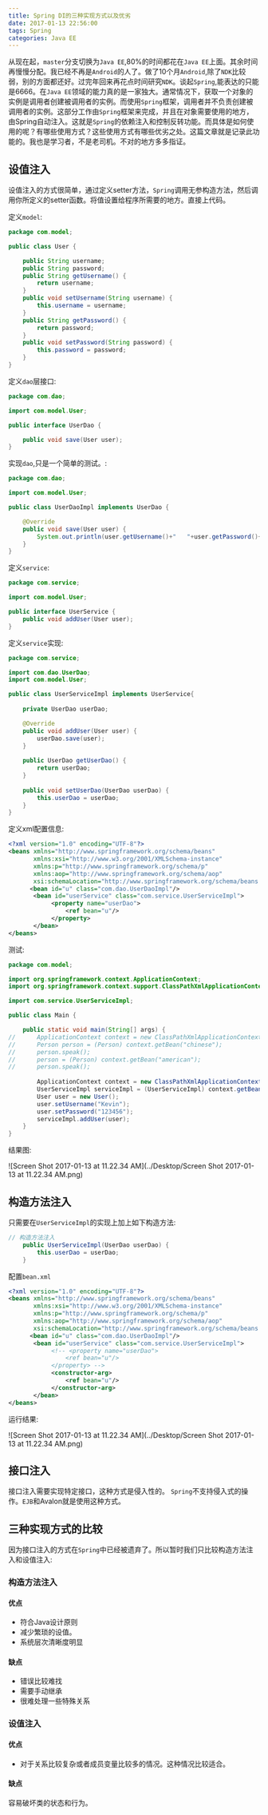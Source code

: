 ```yaml
---
title: Spring DI的三种实现方式以及优劣
date: 2017-01-13 22:56:00
tags: Spring
categories: Java EE
---
```


从现在起，`master`分支切换为`Java EE`,80%的时间都花在`Java EE`上面。其余时间再慢慢分配。我已经不再是`Android`的人了。做了10个月`Android`,除了`NDK`比较弱，别的方面都还好。过完年回来再花点时间研究`NDK`。谈起`Spring`,能表达的只能是6666。在`Java EE`领域的能力真的是一家独大。通常情况下，获取一个对象的实例是调用者创建被调用者的实例。而使用`Spring`框架，调用者并不负责创建被调用者的实例。这部分工作由`Spring`框架来完成，并且在对象需要使用的地方，由Spring自动注入。这就是`Spring`的依赖注入和控制反转功能。而具体是如何使用的呢？有哪些使用方式？这些使用方式有哪些优劣之处。这篇文章就是记录此功能的。我也是学习者，不是老司机。不对的地方多多指证。<!--more-->

## 设值注入

设值注入的方式很简单，通过定义setter方法，`Spring`调用无参构造方法，然后调用你所定义的setter函数。将值设置给程序所需要的地方。直接上代码。

定义`model`:

```Java
package com.model;

public class User {

	public String username;
	public String password;
	public String getUsername() {
		return username;
	}
	public void setUsername(String username) {
		this.username = username;
	}
	public String getPassword() {
		return password;
	}
	public void setPassword(String password) {
		this.password = password;
	}
}
```

定义`dao`层接口:

```Java
package com.dao;

import com.model.User;

public interface UserDao {

	public void save(User user);
}
```

实现`dao`,只是一个简单的测试。:

```Java
package com.dao;

import com.model.User;

public class UserDaoImpl implements UserDao {

	@Override
	public void save(User user) {
		System.out.println(user.getUsername()+"   "+user.getPassword()+" write to mysql");	
	}
}
```

定义`service`:

```Java
package com.service;

import com.model.User;

public interface UserService {
	public void addUser(User user);
}
```

定义`service`实现:

```Java
package com.service;

import com.dao.UserDao;
import com.model.User;

public class UserServiceImpl implements UserService{
	
	private UserDao userDao;

	@Override
	public void addUser(User user) {
		userDao.save(user);
	}
	
	public UserDao getUserDao() {
		return userDao;
	}
	
	public void setUserDao(UserDao userDao) {
		this.userDao = userDao;
	}
}
```

定义xml配置信息:

```xml
<?xml version="1.0" encoding="UTF-8"?>
<beans xmlns="http://www.springframework.org/schema/beans"
       xmlns:xsi="http://www.w3.org/2001/XMLSchema-instance"
       xmlns:p="http://www.springframework.org/schema/p"
       xmlns:aop="http://www.springframework.org/schema/aop"
       xsi:schemaLocation="http://www.springframework.org/schema/beans http://www.springframework.org/schema/beans/spring-beans.xsd">
      <bean id="u" class="com.dao.UserDaoImpl"/>
       <bean id="userService" class="com.service.UserServiceImpl">
       		<property name="userDao">
       			<ref bean="u"/>
       		</property>
       </bean>
</beans>
```

测试:

```Java
package com.model;

import org.springframework.context.ApplicationContext;
import org.springframework.context.support.ClassPathXmlApplicationContext;

import com.service.UserServiceImpl;

public class Main {

	public static void main(String[] args) {
//		ApplicationContext context = new ClassPathXmlApplicationContext("applicationContext.xml");
//		Person person = (Person) context.getBean("chinese");
//		person.speak();
//		person = (Person) context.getBean("american");
//		person.speak();
		
		ApplicationContext context = new ClassPathXmlApplicationContext("bean.xml");
		UserServiceImpl serviceImpl = (UserServiceImpl) context.getBean("userService");
		User user = new User();
		user.setUsername("Kevin");
		user.setPassword("123456");
		serviceImpl.addUser(user);
	}
}
```

结果图:

![Screen Shot 2017-01-13 at 11.22.34 AM](../Desktop/Screen Shot 2017-01-13 at 11.22.34 AM.png)

## 构造方法注入

只需要在`UserServiceImpl`的实现上加上如下构造方法:

```Java
// 构造方法注入 
	public UserServiceImpl(UserDao userDao) {
		this.userDao = userDao;
	}
```

配置`bean.xml`

```xml
<?xml version="1.0" encoding="UTF-8"?>
<beans xmlns="http://www.springframework.org/schema/beans"
       xmlns:xsi="http://www.w3.org/2001/XMLSchema-instance"
       xmlns:p="http://www.springframework.org/schema/p"
       xmlns:aop="http://www.springframework.org/schema/aop"
       xsi:schemaLocation="http://www.springframework.org/schema/beans http://www.springframework.org/schema/beans/spring-beans.xsd">
      <bean id="u" class="com.dao.UserDaoImpl"/>
       <bean id="userService" class="com.service.UserServiceImpl">
       		<!-- <property name="userDao">
       			<ref bean="u"/>
       		</property> -->
       		<constructor-arg>
       			<ref bean="u"/>
       		</constructor-arg>
       </bean>
</beans>
```

运行结果:

![Screen Shot 2017-01-13 at 11.22.34 AM](../Desktop/Screen Shot 2017-01-13 at 11.22.34 AM.png)

## 接口注入

接口注入需要实现特定接口，这种方式是侵入性的。 `Spring`不支持侵入式的操作。`EJB`和Avalon就是使用这种方式。



## 三种实现方式的比较

因为接口注入的方式在`Spring`中已经被遗弃了。所以暂时我们只比较构造方法注入和设值注入:

### 构造方法注入

#### 优点

- 符合Java设计原则
- 减少繁琐的设值。
- 系统层次清晰度明显

#### 缺点

- 错误比较难找
- 需要手动继承
- 很难处理一些特殊关系

### 设值注入

#### 优点

- 对于关系比较复杂或者成员变量比较多的情况。这种情况比较适合。

#### 缺点

容易破坏类的状态和行为。



